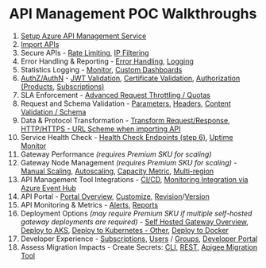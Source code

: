 # API Management POC Walkthroughs

1. [Setup Azure API Management Service](./docs/1-setup.md)
2. [Import APIs](https://learn.microsoft.com/en-us/azure/api-management/import-and-publish)
3. Secure APIs - [Rate Limiting](https://learn.microsoft.com/en-us/azure/api-management/transform-api#protect-an-api-by-adding-rate-limit-policy-throttling), [IP Filtering](https://learn.microsoft.com/en-us/azure/api-management/ip-filter-policy)
4. Error Handling & Reporting - [Error Handling](https://learn.microsoft.com/en-us/azure/api-management/api-management-error-handling-policies), [Logging](https://learn.microsoft.com/en-us/azure/api-management/api-management-howto-use-azure-monitor)
5. Statistics Logging - [Monitor](https://learn.microsoft.com/en-us/azure/api-management/api-management-howto-use-azure-monitor), [Custom Dashboards](https://learn.microsoft.com/en-us/azure/azure-monitor/visualize/tutorial-logs-dashboards)
6. [AuthZ/AuthN](https://learn.microsoft.com/en-us/azure/api-management/authentication-authorization-overview) - [JWT Validation](https://learn.microsoft.com/en-us/azure/api-management/validate-jwt-policy), [Certificate Validation](https://learn.microsoft.com/en-us/azure/api-management/validate-client-certificate-policy), [Authorization (Products](https://learn.microsoft.com/en-us/azure/api-management/api-management-howto-add-products?tabs=azure-portal), [Subscriptions)](https://learn.microsoft.com/en-us/azure/api-management/api-management-subscriptions)
7. SLA Enforcement - [Advanced Request Throttling / Quotas](https://learn.microsoft.com/en-us/azure/api-management/api-management-sample-flexible-throttling)
8. Request and Schema Validation - [Parameters](https://learn.microsoft.com/en-us/azure/api-management/validate-parameters-policy), [Headers](https://learn.microsoft.com/en-us/azure/api-management/validate-headers-policy), [Content Validation / Schema](https://learn.microsoft.com/en-us/azure/api-management/validate-content-policy)
9. Data & Protocol Transformation - [Transform Request/Response](https://learn.microsoft.com/en-us/azure/api-management/api-management-policies#transformation), [HTTP/HTTPS - URL Scheme when importing API](https://learn.microsoft.com/en-us/azure/api-management/import-and-publish#import-and-publish-a-backend-api)
10. Service Health Check - [Health Check Endpoints (step 6)](https://learn.microsoft.com/en-us/azure/api-management/api-management-howto-integrate-internal-vnet-appgateway), [Uptime Monitor](https://learn.microsoft.com/en-us/azure/azure-monitor/app/availability-overview)
11. Gateway Performance _(requires Premium SKU for scaling)_
12. Gateway Node Management _(requires Premium SKU for scaling)_ - [Manual Scaling](https://learn.microsoft.com/en-us/azure/api-management/upgrade-and-scale), [Autoscaling](https://learn.microsoft.com/en-us/azure/api-management/api-management-howto-autoscale), [Capacity Metric](https://learn.microsoft.com/en-us/azure/api-management/api-management-capacity), [Multi-region](https://learn.microsoft.com/en-us/azure/api-management/api-management-howto-deploy-multi-region)
13. API Management Tool Integrations - [CI/CD](https://learn.microsoft.com/en-us/azure/architecture/example-scenario/devops/automated-api-deployments-apiops), [Monitoring Integration via Azure Event Hub](https://learn.microsoft.com/en-us/azure/api-management/api-management-howto-log-event-hubs?tabs=PowerShell)
14. API Portal - [Portal Overview](https://learn.microsoft.com/en-us/azure/api-management/developer-portal-overview), [Customize](https://learn.microsoft.com/en-us/azure/api-management/api-management-howto-developer-portal-customize), [Revision](https://learn.microsoft.com/en-us/azure/api-management/api-management-get-started-revise-api?tabs=azure-portal)/[Version](https://learn.microsoft.com/en-us/azure/api-management/api-management-get-started-publish-versions)
15. API Monitoring & Metrics - [Alerts](https://learn.microsoft.com/en-us/azure/api-management/api-management-howto-use-azure-monitor#set-up-an-alert-rule), [Reports](https://learn.microsoft.com/en-us/azure/api-management/howto-use-analytics)
16. Deployment Options _(may require Premium SKU if multiple self-hosted gateway deployments are required)_ - [Self Hosted Gateway Overview](https://learn.microsoft.com/en-us/azure/api-management/self-hosted-gateway-overview), [Deploy to AKS](https://learn.microsoft.com/en-us/azure/api-management/how-to-deploy-self-hosted-gateway-azure-kubernetes-service), [Deploy to Kubernetes - Other](https://learn.microsoft.com/en-us/azure/api-management/how-to-deploy-self-hosted-gateway-kubernetes), [Deploy to Docker](https://learn.microsoft.com/en-us/azure/api-management/how-to-deploy-self-hosted-gateway-docker)
17. Developer Experience - [Subscriptions](https://learn.microsoft.com/en-us/azure/api-management/api-management-subscriptions), [Users](https://learn.microsoft.com/en-us/azure/api-management/api-management-howto-create-or-invite-developers) / [Groups](https://learn.microsoft.com/en-us/azure/api-management/api-management-howto-create-groups), [Developer Portal](https://learn.microsoft.com/en-us/azure/api-management/developer-portal-overview)
18. Assess Migration Impacts - Create Secrets: [CLI](https://learn.microsoft.com/en-us/cli/azure/apim/nv?view=azure-cli-latest#az-apim-nv-create), [REST](https://learn.microsoft.com/en-us/rest/api/apimanagement/named-value/create-or-update?view=rest-apimanagement-2022-08-01&tabs=HTTP), [Apigee Migration Tool](https://github.com/Azure/Apigee_to_APIM_migration_tool)